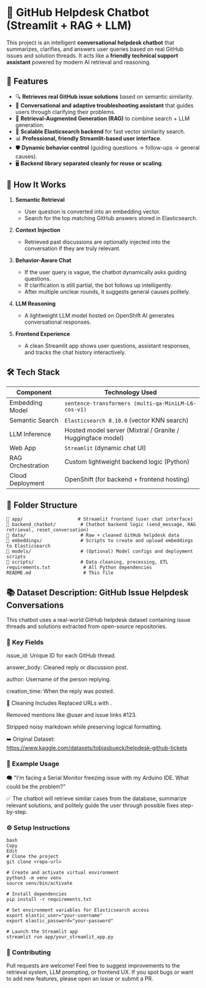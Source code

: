 # 🧠 GitHub Helpdesk Chatbot (Streamlit + RAG + LLM)

This project is an intelligent **conversational helpdesk chatbot** that summarizes, clarifies, and answers user queries based on real GitHub issues and solution threads. It acts like a **friendly technical support assistant** powered by modern AI retrieval and reasoning.

## 🚀 Features

- 🔍 **Retrieves real GitHub issue solutions** based on semantic similarity.
- 💬 **Conversational and adaptive troubleshooting assistant** that guides users through clarifying their problems.
- 🧠 **Retrieval-Augmented Generation (RAG)** to combine search + LLM generation.
- 🛜 **Scalable Elasticsearch backend** for fast vector similarity search.
- 📊 **Professional, friendly Streamlit-based user interface**.
- 🛡️ **Dynamic behavior control** (guiding questions → follow-ups → general causes).
- 🖥️ **Backend library separated cleanly for reuse or scaling**.

## 🧩 How It Works

1. **Semantic Retrieval**
   - User question is converted into an embedding vector.
   - Search for the top matching GitHub answers stored in Elasticsearch.

2. **Context Injection**
   - Retrieved past discussions are optionally injected into the conversation if they are truly relevant.

3. **Behavior-Aware Chat**
   - If the user query is vague, the chatbot dynamically asks guiding questions.
   - If clarification is still partial, the bot follows up intelligently.
   - After multiple unclear rounds, it suggests general causes politely.

4. **LLM Reasoning**
   - A lightweight LLM model hosted on OpenShift AI generates conversational responses.

5. **Frontend Experience**
   - A clean Streamlit app shows user questions, assistant responses, and tracks the chat history interactively.

## 🛠️ Tech Stack

| Component         | Technology Used                                  |
|-------------------|--------------------------------------------------|
| Embedding Model    | `sentence-transformers (multi-qa-MiniLM-L6-cos-v1)` |
| Semantic Search    | `Elasticsearch 8.10.0` (vector KNN search)       |
| LLM Inference      | Hosted model server (Mixtral / Granite / Huggingface model) |
| Web App            | `Streamlit` (dynamic chat UI)                   |
| RAG Orchestration  | Custom lightweight backend logic (Python)       |
| Cloud Deployment   | OpenShift (for backend + frontend hosting)       |

## 📁 Folder Structure

```plaintext
📂 app/                    # Streamlit frontend (user chat interface)
📂 backend_chatbot/         # Chatbot backend logic (send_message, RAG retrieval, reset_conversation)
📂 data/                    # Raw + cleaned GitHub helpdesk data
📂 embeddings/              # Scripts to create and upload embeddings to Elasticsearch
📂 models/                  # (Optional) Model configs and deployment scripts
📂 scripts/                 # Data cleaning, processing, ETL
requirements.txt            # All Python dependencies
README.md                   # This file
```
## 📚 Dataset Description: GitHub Issue Helpdesk Conversations
This chatbot uses a real-world GitHub helpdesk dataset containing issue threads and solutions extracted from open-source repositories.

### 🔑 **Key Fields**
issue_id: Unique ID for each GitHub thread.

answer_body: Cleaned reply or discussion post.

author: Username of the person replying.

creation_time: When the reply was posted.

🧼 Cleaning Includes
Replaced URLs with <link>.

Removed mentions like @user and issue links #123.

Stripped noisy markdown while preserving logical formatting.

➡️ Original Dataset: https://www.kaggle.com/datasets/tobiasbueck/helpdesk-github-tickets

### 🧪 Example Usage
🗨️ "I'm facing a Serial Monitor freezing issue with my Arduino IDE. What could be the problem?"

✅ The chatbot will retrieve similar cases from the database, summarize relevant solutions, and politely guide the user through possible fixes step-by-step.

### ⚙️ Setup Instructions
```plaintext
bash
Copy
Edit
# Clone the project
git clone <repo-url>

# Create and activate virtual environment
python3 -m venv venv
source venv/bin/activate

# Install dependencies
pip install -r requirements.txt

# Set environment variables for Elasticsearch access
export elastic_user="your-username"
export elastic_password="your-password"

# Launch the Streamlit app
streamlit run app/your_streamlit_app.py
```
### 🤝 Contributing
Pull requests are welcome!
Feel free to suggest improvements to the retrieval system, LLM prompting, or frontend UX. If you spot bugs or want to add new features, please open an issue or submit a PR.
